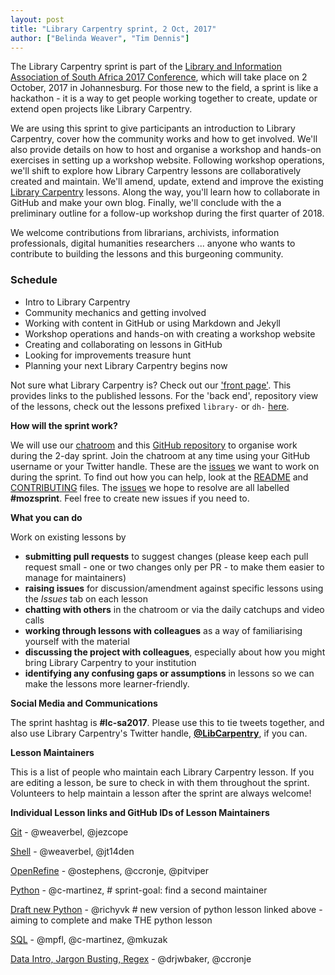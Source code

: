 ```yaml
---
layout: post
title: "Library Carpentry sprint, 2 Oct, 2017"
author: ["Belinda Weaver", "Tim Dennis"]
---
```


The Library Carpentry sprint is part of the [Library and Information Association of South Africa 2017 Conference](http://www.liasa.org.za/18th-liasa-annual-conference-programme/), which will take place on 2 October, 2017 in Johannesburg. For those new to the field, a sprint is like a hackathon - it is a way to get people working together to create, update or extend open projects like Library Carpentry.

We are using this sprint to give participants an introduction to Library Carpentry, cover how the community works and how to get involved.  We'll also provide details on how to host and organise a workshop and hands-on exercises in setting up a workshop website. Following workshop operations, we'll shift to explore how Library Carpentry lessons are collaboratively created and maintain. We'll amend, update, extend and improve the existing [Library Carpentry](https://librarycarpentry.github.io/) lessons. Along the way, you'll learn how to collaborate in GitHub and make your own blog. Finally, we'll conclude with the a preliminary outline for a follow-up workshop during the first quarter of 2018.

We welcome contributions from librarians, archivists, information professionals, digital humanities researchers ... anyone who wants to contribute to building the lessons and this burgeoning community.

### Schedule

* Intro to Library Carpentry
* Community mechanics and getting involved
* Working with content in GitHub or using Markdown and Jekyll
* Workshop operations and hands-on with creating a workshop website
* Creating and collaborating on lessons in GitHub
* Looking for improvements treasure hunt
* Planning your next Library Carpentry begins now

Not sure what Library Carpentry is? Check out our ['front page'](https://librarycarpentry.github.io/). This provides links to the published lessons. For the 'back end', repository view of the lessons, check out the lessons prefixed `library-` or `dh-` [here](https://github.com/data-lessons).

**How will the sprint work?**

We will use our [chatroom](https://gitter.im/weaverbel/LibraryCarpentry) and this [GitHub repository](https://github.com/data-lessons/librarycarpentry) to organise work during the 2-day sprint. Join the chatroom at any time using your GitHub username or your Twitter handle. These are the [issues](https://github.com/data-lessons/librarycarpentry/issues) we want to work on during the sprint. To find out how you can help, look at the [README](https://github.com/data-lessons/librarycarpentry/blob/master/README.md) and [CONTRIBUTING](https://github.com/data-lessons/librarycarpentry/blob/master/CONTRIBUTING.md) files. The [issues](https://github.com/data-lessons/librarycarpentry/issues) we hope to resolve are all labelled **#mozsprint**. Feel free to create new issues if you need to.

**What you can do**

Work on existing lessons by
- **submitting pull requests** to suggest changes (please keep each pull request small - one or two changes only per PR - to make them easier to manage for maintainers)
- **raising issues** for discussion/amendment against specific lessons using the *Issues* tab on each lesson
- **chatting with others** in the chatroom or via the daily catchups and video calls
- **working through lessons with colleagues** as a way of familiarising yourself with the material
- **discussing the project with colleagues**, especially about how you might bring Library Carpentry to your institution
- **identifying any confusing gaps or assumptions** in lessons so we can make the lessons more learner-friendly.

**Social Media and Communications**

The sprint hashtag is **#lc-sa2017**. Please use this to tie tweets together, and also use
Library Carpentry's Twitter handle, [**@LibCarpentry**](https://twitter.com/LibCarpentry), if you can.

**Lesson Maintainers**

This is a list of people who maintain each Library Carpentry lesson. If you are editing a lesson, be sure to check in with them throughout the sprint. Volunteers to help maintain a lesson after the sprint are always welcome!

**Individual Lesson links and GitHub IDs of Lesson Maintainers**

[Git](https://github.com/data-lessons/library-git) - @weaverbel, @jezcope

[Shell](https://github.com/data-lessons/library-shell) - @weaverbel, @jt14den

[OpenRefine](https://github.com/data-lessons/library-openrefine) - @ostephens, @ccronje, @pitviper

[Python](https://github.com/data-lessons/library-python) - @c-martinez, # sprint-goal: find a second maintainer

[Draft new Python](https://github.com/richyvk/library-python-new) - @richyvk # new version of python lesson linked above - aiming to complete and make THE python lesson

[SQL](https://github.com/data-lessons/library-sql) - @mpfl, @c-martinez, @mkuzak

[Data Intro, Jargon Busting, Regex](https://github.com/data-lessons/library-data-intro) - @drjwbaker, @ccronje
